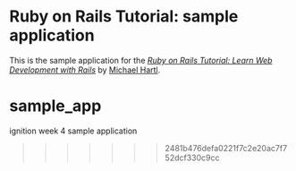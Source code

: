 
# Ruby on Rails Tutorial: sample application

This is the sample application for the
[*Ruby on Rails Tutorial:
Learn Web Development with Rails*](http://www.railstutorial.org/)
by [Michael Hartl](http://www.michaelhartl.com/).

# sample_app
ignition week 4 sample application
>>>>>>> 2481b476defa0221f7c2e20ac7f752dcf330c9cc
